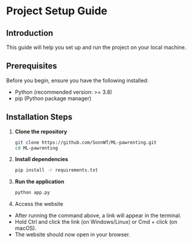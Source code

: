 # Project Setup Guide

## Introduction
This guide will help you set up and run the project on your local machine.

## Prerequisites
Before you begin, ensure you have the following installed:
- Python (recommended version: >= 3.8)
- pip (Python package manager)

## Installation Steps

1. **Clone the repository**  
   ```sh
   git clone https://github.com/SonnWT/ML-pawrenting.git
   cd ML-pawrenting
2. **Install dependencies**
   ```sh
   pip install -r requirements.txt
3. **Run the application**
   ```sh
   python app.py
4. Access the website
- After running the command above, a link will appear in the terminal.
- Hold Ctrl and click the link (on Windows/Linux) or Cmd + click (on macOS).
- The website should now open in your browser.

